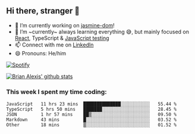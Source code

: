 ## Hi there, stranger 👋

- 🔭 I’m currently working on [jasmine-dom](https://github.com/testing-library/jasmine-dom)!
- 🌱 I’m ~currently~ always learning everything 😅, but mainly focused on [React](https://courseit.com.ar/cursos/frontend-avanzado-2020), TypeScript & [JavaScript testing](https://testingjavascript.com/)
- 📫 Connect with me on [LinkedIn](https://www.linkedin.com/in/brian-alexis/)
- 😄 Pronouns: He/him

[![Spotify](https://novatorem-nine-beige.vercel.app/api/spotify)](https://open.spotify.com/user/21ttbyunhf56rp6soqidgfk2q)

[![Brian Alexis' github stats](https://github-readme-stats-sepia-two.vercel.app/api?username=brrianalexis&show_icons=true&hide_border=true?count_private=true)](https://github.com/brrianalexis/github-readme-stats)

### This week I spent my time coding:
<!--START_SECTION:waka-->
```text
JavaScript   11 hrs 23 mins  ██████████████░░░░░░░░░░░   55.44 % 
TypeScript   5 hrs 50 mins   ███████░░░░░░░░░░░░░░░░░░   28.45 % 
JSON         1 hr 57 mins    ██▒░░░░░░░░░░░░░░░░░░░░░░   09.50 % 
Markdown     43 mins         █░░░░░░░░░░░░░░░░░░░░░░░░   03.52 % 
Other        18 mins         ▒░░░░░░░░░░░░░░░░░░░░░░░░   01.52 % 
```
<!--END_SECTION:waka-->
